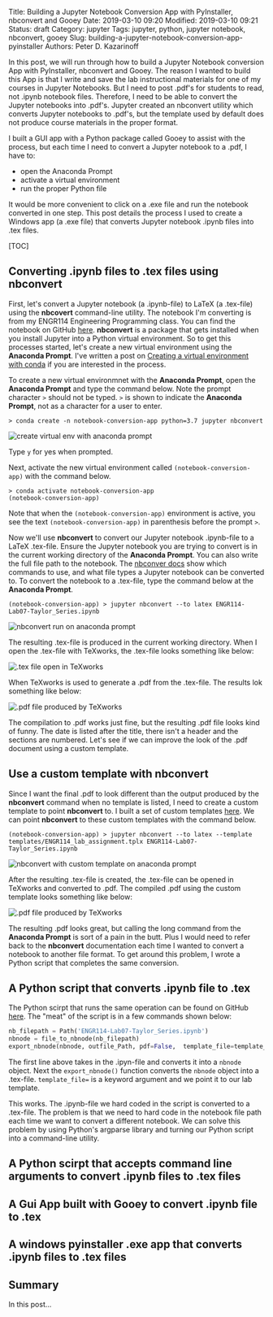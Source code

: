 Title: Building a Jupyter Notebook Conversion App with PyInstaller, nbconvert and Gooey
Date: 2019-03-10 09:20
Modified: 2019-03-10 09:21
Status: draft
Category: jupyter
Tags: jupyter, python, jupyter notebook, nbconvert, gooey
Slug: building-a-jupyter-notebook-conversion-app-pyinstaller
Authors: Peter D. Kazarinoff

In this post, we will run through how to build a Jupyter Notebook conversion App with PyInstaller, nbconvert and Gooey. The reason I wanted to build this App is that I write and save the lab instructional materials for one of my courses in Jupyter Notebooks. But I need to post .pdf's for students to read, not .ipynb notebook files. Therefore, I need to be able to convert the Jupyter notebooks into .pdf's. Jupyter created an nbconvert utility which converts Jupyter notebooks to .pdf's, but the template used by default does not produce course materials in the proper format.

I built a GUI app with a Python package called Gooey to assist with the process, but each time I need to convert a Jupyter notebook to a .pdf, I have to:
 
  * open the Anaconda Prompt
  * activate a virtual environment
  * run the proper Python file

It would be more convenient to click on a .exe file and run the notebook converted in one step. This post details the process I used to create a Windows app (a .exe file) that converts Jupyter notebook .ipynb files into .tex files.

[TOC]

## Converting .ipynb files to .tex files using nbconvert

First, let's convert a Jupyter notebook (a .ipynb-file) to LaTeX (a .tex-file) using the **nbcovert** command-line utility. The notebook I'm converting is from my ENGR114 Engineering Programming class. You can find the notebook on GitHub [here](https://github.com/ProfessorKazarinoff/ENGR114/blob/master/ENGR114-Labs/Lab07-Taylor_Series/ENGR114-Lab07-Taylor_Series.ipynb). **nbconvert** is a package that gets installed when you install Jupyter into a Python virtual environment. So to get this processes started, let's create a new virtual environment using the **Anaconda Prompt**. I've written a post on [Creating a virtual environment with conda]({static}/posts/virtual_environments/new_virtualenv_conda.md) if you are interested in the process.

To create a new virtual environmnet with the **Anaconda Prompt**, open the **Anaconda Prompt** and type the command below. Note the prompt character ```>``` should not be typed. ```>``` is shown to indicate the **Anaconda Prompt**, not as a character for a user to enter.

```text
> conda create -n notebook-conversion-app python=3.7 jupyter nbconvert
```

![create virtual env with anaconda prompt]({static}/posts/jupyter/images/anaconda_prompt_create_virtual_env.png)

Type ```y``` for yes when prompted. 

Next, activate the new virtual environment called ```(notebook-conversion-app)``` with the command below.

```text
> conda activate notebook-conversion-app
(notebook-conversion-app)
```

Note that when the ```(notebook-conversion-app)``` environment is active, you see the text ```(notebook-conversion-app)``` in parenthesis before the prompt ```>```.

Now we'll use **nbconvert** to convert our Jupyter notebook .ipynb-file to a LaTeX .tex-file. Ensure the Jupyter notebook you are trying to convert is in the current working directory of the **Anaconda Prompt**. You can also write the full file path to the notebook. The [nbconver docs](https://nbconvert.readthedocs.io/en/latest/) show which commands to use, and what file types a Jupyter notebook can be converted to. To convert the notebook to a .tex-file, type the command below at the **Anaconda Prompt**.

```text
(notebook-conversion-app) > jupyter nbconvert --to latex ENGR114-Lab07-Taylor_Series.ipynb
```

![nbconvert run on anaconda prompt]({static}/posts/jupyter/images/anaconda_prompt_nbconvert_to_latex.png)

The resulting .tex-file is produced in the current working directory. When I open the .tex-file with TeXworks, the .tex-file looks something like below:

![.tex file open in TeXworks]({static}/posts/jupyter/images/TeXworks_file_open.png)

When TeXworks is used to generate a .pdf from the .tex-file. The results lok something like below:

![.pdf file produced by TeXworks]({static}/posts/jupyter/images/pdf_made_by_TeXworks.png)

The compilation to .pdf works just fine, but the resulting .pdf file looks kind of funny. The date is listed after the title, there isn't a header and the sections are numbered. Let's see if we can improve the look of the .pdf document using a custom template.

## Use a custom template with **nbconvert**

Since I want the final .pdf to look different than the output produced by the **nbconvert** command when no template is listed, I need to create a custom template to point **nbconvert** to. I built a set of custom templates [here](). We can point **nbconvert** to these custom templates with the command below.

```text
(notebook-conversion-app) > jupyter nbconvert --to latex --template templates/ENGR114_lab_assignment.tplx ENGR114-Lab07-Taylor_Series.ipynb
```

![nbconvert with custom template on anaconda prompt]({static}/posts/jupyter/images/anaconda_prompt_nbconvert_to_latex_custom_template.png)

After the resulting .tex-file is created, the .tex-file can be opened in TeXworks and converted to .pdf. The compiled .pdf using the custom template looks something like below:

![.pdf file produced by TeXworks]({static}/posts/jupyter/images/pdf_made_by_TeXworks_custom_template.png)

The resulting .pdf looks great, but calling the long command from the **Anaconda Prompt** is sort of a pain in the butt. Plus I would need to refer back to the **nbconvert** documentation each time I wanted to convert a notebook to another file format. To get around this problem, I wrote a Python script that completes the same conversion. 

## A Python script that converts .ipynb file to .tex

The Python scirpt that runs the same operation can be found on GitHub [here](https://github.com/ProfessorKazarinoff/notebook-convert-app/blob/master/convert_script.py). The "meat" of the script is in a few commands shown below:

```python
nb_filepath = Path('ENGR114-Lab07-Taylor_Series.ipynb')
nbnode = file_to_nbnode(nb_filepath)
export_nbnode(nbnode, outfile_Path, pdf=False,  template_file=template_file_Path)
```

The first line above takes in the .ipyn-file and converts it into a ```nbnode``` object. Next the ```export_nbnode()``` function converts the ```nbnode``` object into a .tex-file. ```template_file=``` is a keyword argument and we point it to our lab template.

This works. The .ipynb-file we hard coded in the script is converted to a .tex-file. The problem is that we need to hard code in the notebook file path each time we want to convert a different notebook. We can solve this problem by using Python's argparse library and turning our Python script into a command-line utility.

## A Python scirpt that accepts command line arguments to convert .ipynb files to .tex files



## A Gui App built with Gooey to convert .ipynb file to .tex

## A windows pyinstaller .exe app that converts .ipynb files to .tex files

## Summary

In this post...
